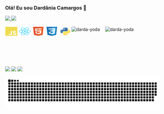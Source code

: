### Olá! Eu sou Dardânia Camargos 👋

<div align="left">
  <a href="https://github.com/dardaniacoimbra">
  <img height="180em" src="https://github-readme-stats.vercel.app/api?username=dardaniacoimbra&show_icons=true&theme=dracula&include_all_commits=true&count_private=true"/>
  <img height="180em" src="https://github-readme-stats.vercel.app/api/top-langs/?username=dardaniacoimbra&layout=compact&langs_count=7&theme=dracula"/>
</div>
<div style="display: inline-block"><br>
  <img align="right" alt="darda-yoda" height="100" width="100"src="https://media2.giphy.com/media/eDDrmbtY0aSAII8ffT/giphy.gif?cid=790b7611854a4cdded75a2682f135ada8b4a448f4823e5d7&rid=giphy.gif&ct=g">
  <img align="center" alt="dardania-Js" height="30" width="40" src="https://raw.githubusercontent.com/devicons/devicon/master/icons/javascript/javascript-plain.svg">
  <img align="center" alt="dardania-React" height="30" width="40" src="https://raw.githubusercontent.com/devicons/devicon/master/icons/react/react-original.svg">
  <img align="center" alt="dardania-HTML" height="30" width="40" src="https://raw.githubusercontent.com/devicons/devicon/master/icons/html5/html5-original.svg">
  <img align="center" alt="dardania-CSS" height="30" width="40" src="https://raw.githubusercontent.com/devicons/devicon/master/icons/css3/css3-original.svg">
  <img align="center" alt="dardania-Python" height="30" width="40" src="https://raw.githubusercontent.com/devicons/devicon/master/icons/python/python-original.svg">
  <img align="right" alt="darda-yoda" height="100" width="110"src="https://media2.giphy.com/media/9PhdJO4CMfyfXDCnko/giphy.gif?cid=790b7611857e2d24292332e0eb4e6370826b079fd472d15f&rid=giphy.gif&ct=g">
</div>
  
  ##
 
<div> 
    <a href="https://www.instagram.com/umlivrosobre/" target="_blank"><img src="https://img.shields.io/badge/-Instagram-%23E4405F?style=for-the-badge&logo=instagram&logoColor=white" target="_blank"></a>
  <a href = "mailto:dardaniacoimbra@gmail.com"><img src="https://img.shields.io/badge/-Gmail-%23333?style=for-the-badge&logo=gmail&logoColor=white" target="_blank"></a>
  <a href="https://www.linkedin.com/in/dardaniacoimbra/" target="_blank"><img src="https://img.shields.io/badge/-LinkedIn-%230077B5?style=for-the-badge&logo=linkedin&logoColor=white" target="_blank"></a>
 
  ![Snake animation](https://github.com/dardaniacoimbra/dardaniacoimbra/blob/output/github-contribution-grid-snake.svg)
 
</div>
